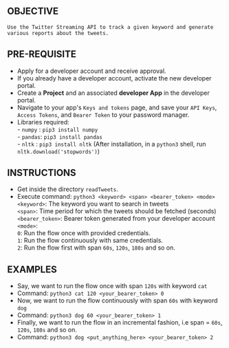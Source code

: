 ## OBJECTIVE
`
Use the Twitter Streaming API to track a given keyword and generate various reports about the tweets.
`

## PRE-REQUISITE
  - Apply for a developer account and receive approval.
  - If you already have a developer account, activate the new developer portal.
  - Create a **Project** and an associated **developer App** in the developer portal.
  - Navigate to your app's `Keys and tokens` page, and save your `API Keys`, `Access Tokens`, and `Bearer Token` to your password manager.
  - Libraries required: <br/>
                      - `numpy` : `pip3 install numpy` <br/>
                      - `pandas`: `pip3 install pandas` <br/>
                      - `nltk`  : `pip3 install nltk` (After installation, in a `python3` shell, run `nltk.download('stopwords')`)
  
## INSTRUCTIONS
  - Get inside the directory `readTweets`.
  - Execute command: `python3 <keyword> <span> <bearer_token> <mode>`<br/>
  `<keyword>`: The keyword you want to search in tweets<br/>
  `<span>`: Time period for which the tweets should be fetched (seconds)<br/>
  `<bearer_token>`: Bearer token generated from your developer account<br/>
  `<mode>`:<br/>
  `0`: Run the flow once with provided credentials.<br/>
  `1`: Run the flow continuously with same credentials.<br/>
  `2`: Run the flow first with span `60s`, `120s`, `180s` and so on.

## EXAMPLES
  - Say, we want to run the flow once with span `120s` with keyword `cat`
  - Command: `python3 cat 120 <your_bearer_token> 0`
  - Now, we want to run the flow continuously with span `60s` with keyword `dog`
  - Command: `python3 dog 60 <your_bearer_token> 1`
  - Finally, we want to run the flow in an incremental fashion, i.e span = `60s`, `120s`, `180s` and so on.
  - Command: `python3 dog <put_anything_here> <your_bearer_token> 2`

